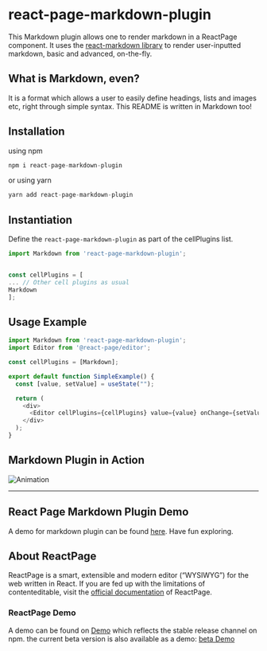 # react-page-markdown-plugin

This Markdown plugin allows one to render markdown in a ReactPage component. It uses the [react-markdown library](https://www.npmjs.com/package/react-markdown) to render user-inputted markdown, basic and advanced, on-the-fly. 

## What is Markdown, even?

It is a format which allows a user to easily define headings, lists and images etc, right through simple syntax. This README is written in Markdown too!

## Installation

using npm

```js
npm i react-page-markdown-plugin
```

or using yarn

```js
yarn add react-page-markdown-plugin
```

## Instantiation

Define the ```react-page-markdown-plugin``` as part of the cellPlugins list.

```js
import Markdown from 'react-page-markdown-plugin';


const cellPlugins = [
... // Other cell plugins as usual
Markdown
];


```

## Usage Example

```js
import Markdown from 'react-page-markdown-plugin';
import Editor from '@react-page/editor';

const cellPlugins = [Markdown];

export default function SimpleExample() {
  const [value, setValue] = useState("");

  return (
    <div>
      <Editor cellPlugins={cellPlugins} value={value} onChange={setValue} />
    </div>
  );
}

```

## Markdown Plugin in Action

![Animation](https://user-images.githubusercontent.com/61515279/186479524-de4fca5b-ba46-4ee1-814e-d05aa7db09d2.gif)

---

## React Page Markdown Plugin Demo

A demo for markdown plugin can be found [here](https://react-page-markdown-plugin.netlify.app/). Have fun exploring.

## About ReactPage

ReactPage is a smart, extensible and modern editor (“WYSIWYG”) for the web written in React. If you are fed up with the limitations of contenteditable, visit the [official documentation](https://react-page.github.io/docs/#/) of ReactPage.

### ReactPage Demo

A demo can be found on [Demo](https://react-page.github.io/) which reflects the stable release channel on npm.
the current beta version is also available as a demo: [beta Demo](https://react-page.github.io/beta)
